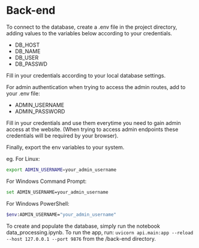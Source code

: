 # Back-end

To connect to the database, create a .env file in the project directory, adding values to the variables below according to your credentials.

- DB_HOST
- DB_NAME
- DB_USER
- DB_PASSWD

Fill in your credentials according to your local database settings.

For admin authentication when trying to access the admin routes, add to your .env file:
- ADMIN_USERNAME
- ADMIN_PASSWORD

Fill in your credentials and use them everytime you need to gain admin access at the website. (When trying to access admin endpoints these credentials will be required by your browser).

Finally, export the env variables to your system.

eg.
For Linux:
```bash
export ADMIN_USERNAME=your_admin_username
```

For Windows Command Prompt:
```bash
set ADMIN_USERNAME=your_admin_username
```

For Windows PowerShell:
```bash
$env:ADMIN_USERNAME="your_admin_username"
```

To create and populate the database, simply run the notebook data_processing.ipynb.
To run the app, run: ``uvicorn api.main:app --reload --host 127.0.0.1 --port 9876`` from the /back-end directory.

